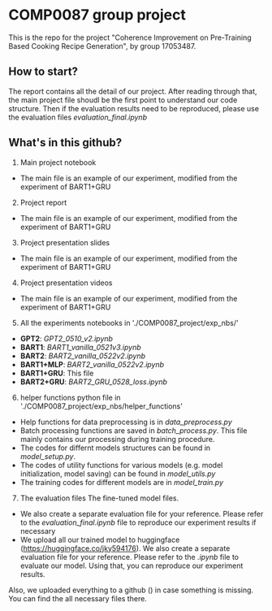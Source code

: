 # COMP0087 group project

This is the repo for the project "Coherence Improvement on Pre-Training Based Cooking Recipe Generation", by group 17053487. 

## How to start?

The report contains all the detail of our project. After reading through that, the main project file shoudl be the first point to understand our code structure. Then if the evaluation results need to be reproduced, please use the evaluation files *evaluation_final.ipynb*


## What's in this github?
1. Main project notebook
  - The main file is an example of our experiment, modified from the experiment of BART1+GRU
2. Project report
  - The main file is an example of our experiment, modified from the experiment of BART1+GRU
3. Project presentation slides
  - The main file is an example of our experiment, modified from the experiment of BART1+GRU
4. Project presentation videos
  - The main file is an example of our experiment, modified from the experiment of BART1+GRU
5. All the experiments notebooks in './COMP0087_project/exp_nbs/'
  - **GPT2**: *GPT2_0510_v2.ipynb*
  - **BART1**: *BART1_vanilla_0521v3.ipynb*
  - **BART2**: *BART2_vanilla_0522v2.ipynb*
  - **BART1+MLP**: *BART2_vanilla_0522v2.ipynb*
  - **BART1+GRU**: This file
  - **BART2+GRU**: *BART2_GRU_0528_loss.ipynb*
6. helper functions python file in './COMP0087_project/exp_nbs/helper_functions'
  - Help functions for data preprocessing is in *data_preprocess.py*
  - Batch processing functions are saved in *batch_process.py*. This file mainly contains our processing during training procedure. 
  - The codes for differnt models structures can be found in *model_setup.py*. 
  - The codes of utility functions for various models (e.g. model initialization, model saving) can be found in *model_utils.py*
  - The training codes for different models are in *model_train.py*
  

7. The evaluation files The fine-tuned model files.
  - We also create a separate evaluation file for your reference. Please refer to the *evaluation_final.ipynb* file to reproduce our experiment results if necessary
  -  We upload all our trained model to huggingface (https://huggingface.co/jky594176). We also create a separate evaluation file for your reference. Please refer to the *.ipynb* file to evaluate our model. Using that, you can reproduce our experiment results.

Also, we uploaded everything to a github () in case something is missing. You can find the all necessary files there. 
